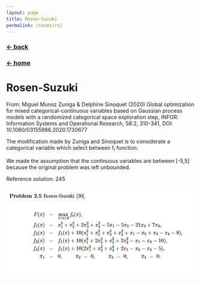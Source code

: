 ```yaml
---
layout: page
title: Rosen-Suzuki
permalink: /cases/rs/
---
```

### [← back](/cases/)
### [← home](/index/)

# Rosen-Suzuki
From: Miguel Munoz Zuniga & Delphine Sinoquet (2020) Global optimization for mixed categorical-continuous variables based on Gaussian process models with a randomized categorical space exploration step, INFOR: Information Systems and Operational Research, 58:2, 310-341, DOI: 10.1080/03155986.2020.1730677

The modification made by Zuniga and Sinoquet is to considerate a categorical variable which select between f<sub>i</sub> function. 

We made the assumption that the continuous variables are between [-5,5] because the original problem was left unbounded.

Reference solution: 245

<img align="left" src="https://raw.githubusercontent.com/mixed-optimization-benchmark/mixed-optimization-benchmark.github.io/master/Cas%20test/Rosen-Suzuki.PNG" >
